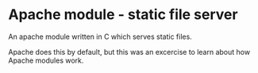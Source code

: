 # Apache module - static file server

An apache module written in C which serves static files.

Apache does this by default, but this was an excercise to learn about how Apache modules work.
